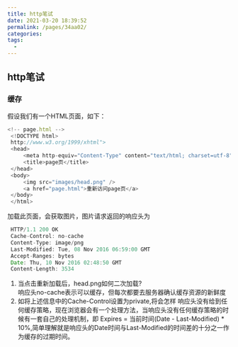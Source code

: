 ```yaml
---
title: http笔试
date: 2021-03-20 18:39:52
permalink: /pages/34aa02/
categories:
tags:
  - 
---
```

## http笔试

### 缓存

假设我们有一个HTML页面，如下：

```js
<!-- page.html -->
 <!DOCTYPE html>
 http://www.w3.org/1999/xhtml">
 <head>
     <meta http-equiv="Content-Type" content="text/html; charset=utf-8" />
     <title>page页</title>
 </head>
 <body>
     <img src="images/head.png" />
     <a href="page.html">重新访问page页</a>
 </body>
 </html>

```
加载此页面，会获取图片，图片请求返回的响应头为

```js
 HTTP/1.1 200 OK
 Cache-Control: no-cache
 Content-Type: image/png
 Last-Modified: Tue, 08 Nov 2016 06:59:00 GMT
 Accept-Ranges: bytes
 Date: Thu, 10 Nov 2016 02:48:50 GMT
 Content-Length: 3534
```
1. 当点击重新加载后，head.png如何二次加载?  
响应头no-cache表示可以缓存，但每次都要去服务器确认缓存资源的新鲜度  
2. 如将上述信息中的Cache-Control设置为private,将会怎样
响应头没有给到任何缓存策略，现在浏览器会有一个处理方法，当响应头没有任何缓存策略的时候有一套自己的处理机制，即 Expires = 当前时间(Date - Last-Modified) * 10%,简单理解就是响应头的Date时间与Last-Modified的时间差的十分之一作为缓存的过期时间。